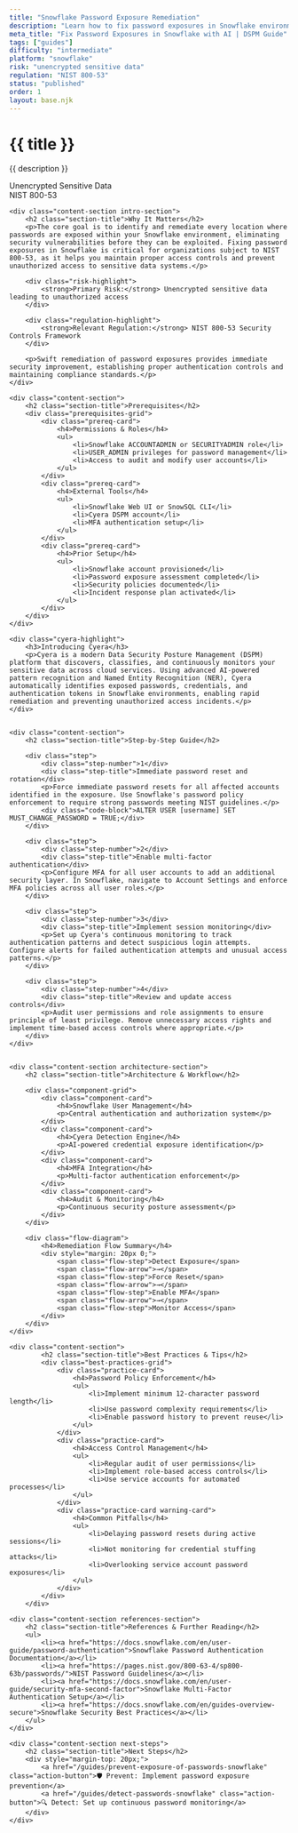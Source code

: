 ```yaml
---
title: "Snowflake Password Exposure Remediation"
description: "Learn how to fix password exposures in Snowflake environments. Follow step-by-step guidance for NIST 800-53 compliance."
meta_title: "Fix Password Exposures in Snowflake with AI | DSPM Guide"
tags: ["guides"]
difficulty: "intermediate"
platform: "snowflake"
risk: "unencrypted sensitive data"
regulation: "NIST 800-53"
status: "published"
order: 1
layout: base.njk
---
```


<div class="container">
    <div class="header">
        <h1>{{ title }}</h1>
        <p>{{ description }}</p>
        <div class="badge">Unencrypted Sensitive Data</div>
        <div class="badge regulation">NIST 800-53</div>
    </div>

    <div class="content-section intro-section">
        <h2 class="section-title">Why It Matters</h2>
        <p>The core goal is to identify and remediate every location where passwords are exposed within your Snowflake environment, eliminating security vulnerabilities before they can be exploited. Fixing password exposures in Snowflake is critical for organizations subject to NIST 800-53, as it helps you maintain proper access controls and prevent unauthorized access to sensitive data systems.</p>
        
        <div class="risk-highlight">
            <strong>Primary Risk:</strong> Unencrypted sensitive data leading to unauthorized access
        </div>
        
        <div class="regulation-highlight">
            <strong>Relevant Regulation:</strong> NIST 800-53 Security Controls Framework
        </div>
        
        <p>Swift remediation of password exposures provides immediate security improvement, establishing proper authentication controls and maintaining compliance standards.</p>
    </div>

    <div class="content-section">
        <h2 class="section-title">Prerequisites</h2>
        <div class="prerequisites-grid">
            <div class="prereq-card">
                <h4>Permissions & Roles</h4>
                <ul>
                    <li>Snowflake ACCOUNTADMIN or SECURITYADMIN role</li>
                    <li>USER_ADMIN privileges for password management</li>
                    <li>Access to audit and modify user accounts</li>
                </ul>
            </div>
            <div class="prereq-card">
                <h4>External Tools</h4>
                <ul>
                    <li>Snowflake Web UI or SnowSQL CLI</li>
                    <li>Cyera DSPM account</li>
                    <li>MFA authentication setup</li>
                </ul>
            </div>
            <div class="prereq-card">
                <h4>Prior Setup</h4>
                <ul>
                    <li>Snowflake account provisioned</li>
                    <li>Password exposure assessment completed</li>
                    <li>Security policies documented</li>
                    <li>Incident response plan activated</li>
                </ul>
            </div>
        </div>
    </div>
	
    <div class="cyera-highlight">
        <h3>Introducing Cyera</h3>
        <p>Cyera is a modern Data Security Posture Management (DSPM) platform that discovers, classifies, and continuously monitors your sensitive data across cloud services. Using advanced AI-powered pattern recognition and Named Entity Recognition (NER), Cyera automatically identifies exposed passwords, credentials, and authentication tokens in Snowflake environments, enabling rapid remediation and preventing unauthorized access incidents.</p>
    </div>
	

    <div class="content-section">
        <h2 class="section-title">Step-by-Step Guide</h2>
        
        <div class="step">
            <div class="step-number">1</div>
            <div class="step-title">Immediate password reset and rotation</div>
            <p>Force immediate password resets for all affected accounts identified in the exposure. Use Snowflake's password policy enforcement to require strong passwords meeting NIST guidelines.</p>
            <div class="code-block">ALTER USER [username] SET MUST_CHANGE_PASSWORD = TRUE;</div>
        </div>

        <div class="step">
            <div class="step-number">2</div>
            <div class="step-title">Enable multi-factor authentication</div>
            <p>Configure MFA for all user accounts to add an additional security layer. In Snowflake, navigate to Account Settings and enforce MFA policies across all user roles.</p>
        </div>

        <div class="step">
            <div class="step-number">3</div>
            <div class="step-title">Implement session monitoring</div>
            <p>Set up Cyera's continuous monitoring to track authentication patterns and detect suspicious login attempts. Configure alerts for failed authentication attempts and unusual access patterns.</p>
        </div>

        <div class="step">
            <div class="step-number">4</div>
            <div class="step-title">Review and update access controls</div>
            <p>Audit user permissions and role assignments to ensure principle of least privilege. Remove unnecessary access rights and implement time-based access controls where appropriate.</p>
        </div>
    </div>


    <div class="content-section architecture-section">
        <h2 class="section-title">Architecture & Workflow</h2>
        
        <div class="component-grid">
            <div class="component-card">
                <h4>Snowflake User Management</h4>
                <p>Central authentication and authorization system</p>
            </div>
            <div class="component-card">
                <h4>Cyera Detection Engine</h4>
                <p>AI-powered credential exposure identification</p>
            </div>
            <div class="component-card">
                <h4>MFA Integration</h4>
                <p>Multi-factor authentication enforcement</p>
            </div>
            <div class="component-card">
                <h4>Audit & Monitoring</h4>
                <p>Continuous security posture assessment</p>
            </div>
        </div>

        <div class="flow-diagram">
            <h4>Remediation Flow Summary</h4>
            <div style="margin: 20px 0;">
                <span class="flow-step">Detect Exposure</span>
                <span class="flow-arrow">→</span>
                <span class="flow-step">Force Reset</span>
                <span class="flow-arrow">→</span>
                <span class="flow-step">Enable MFA</span>
                <span class="flow-arrow">→</span>
                <span class="flow-step">Monitor Access</span>
            </div>
        </div>
    </div>

	<div class="content-section">
	        <h2 class="section-title">Best Practices & Tips</h2>
	        <div class="best-practices-grid">
	            <div class="practice-card">
	                <h4>Password Policy Enforcement</h4>
	                <ul>
	                    <li>Implement minimum 12-character password length</li>
	                    <li>Use password complexity requirements</li>
	                    <li>Enable password history to prevent reuse</li>
	                </ul>
	            </div>
	            <div class="practice-card">
	                <h4>Access Control Management</h4>
	                <ul>
	                    <li>Regular audit of user permissions</li>
	                    <li>Implement role-based access controls</li>
	                    <li>Use service accounts for automated processes</li>
	                </ul>
	            </div>
	            <div class="practice-card warning-card">
	                <h4>Common Pitfalls</h4>
	                <ul>
	                    <li>Delaying password resets during active sessions</li>
	                    <li>Not monitoring for credential stuffing attacks</li>
	                    <li>Overlooking service account password exposures</li>
	                </ul>
	            </div>
	        </div>
	    </div>

    <div class="content-section references-section">
        <h2 class="section-title">References & Further Reading</h2>
        <ul>
            <li><a href="https://docs.snowflake.com/en/user-guide/password-authentication">Snowflake Password Authentication Documentation</a></li>
            <li><a href="https://pages.nist.gov/800-63-4/sp800-63b/passwords/">NIST Password Guidelines</a></li>
            <li><a href="https://docs.snowflake.com/en/user-guide/security-mfa-second-factor">Snowflake Multi-Factor Authentication Setup</a></li>
            <li><a href="https://docs.snowflake.com/en/guides-overview-secure">Snowflake Security Best Practices</a></li>
        </ul>
    </div>

    <div class="content-section next-steps">
        <h2 class="section-title">Next Steps</h2>
        <div style="margin-top: 20px;">
            <a href="/guides/prevent-exposure-of-passwords-snowflake" class="action-button">🛡️ Prevent: Implement password exposure prevention</a>
            <a href="/guides/detect-passwords-snowflake" class="action-button">🔍 Detect: Set up continuous password monitoring</a>
        </div>
    </div>
</div>